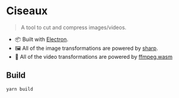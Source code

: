 # Ciseaux

> A tool to cut and compress images/videos.

- 📦 Built with [Electron](https://www.electronjs.org/).
- 🖼️ All of the image transformations are powered by [sharp](https://sharp.pixelplumbing.com/).
- 📀 All of the video transformations are powered by [ffmpeg.wasm](https://ffmpegwasm.netlify.app/)

## Build

```shell
yarn build
```
